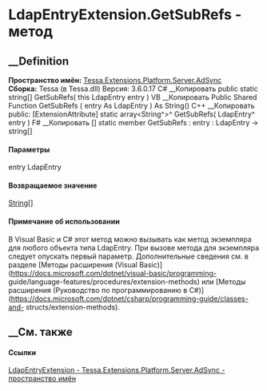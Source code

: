 # LdapEntryExtension.GetSubRefs - метод
##  __Definition
 **Пространство имён:**
[Tessa.Extensions.Platform.Server.AdSync](N_Tessa_Extensions_Platform_Server_AdSync.htm)  
 **Сборка:** Tessa (в Tessa.dll) Версия: 3.6.0.17
C# __Копировать
     public static string[] GetSubRefs(
    	this LdapEntry entry
    )
VB __Копировать
    <ExtensionAttribute>
    Public Shared Function GetSubRefs ( 
    	entry As LdapEntry
    ) As String()
C++ __Копировать
     public:
    [ExtensionAttribute]
    static array<String^>^ GetSubRefs(
    	LdapEntry^ entry
    )
F# __Копировать
     [<ExtensionAttribute>]
    static member GetSubRefs : 
            entry : LdapEntry -> string[] 
#### Параметры
entry LdapEntry
#### Возвращаемое значение
[String](https://learn.microsoft.com/dotnet/api/system.string)[]
#### Примечание об использовании
В Visual Basic и C# этот метод можно вызывать как метод экземпляра для любого
объекта типа LdapEntry. При вызове метода для экземпляра следует опускать
первый параметр. Дополнительные сведения см. в разделе [Методы расширения
(Visual Basic)](https://docs.microsoft.com/dotnet/visual-basic/programming-
guide/language-features/procedures/extension-methods) или [Методы расширения
(Руководство по программированию в
C#)](https://docs.microsoft.com/dotnet/csharp/programming-guide/classes-and-
structs/extension-methods).
##  __См. также
#### Ссылки
[LdapEntryExtension -
](T_Tessa_Extensions_Platform_Server_AdSync_LdapEntryExtension.htm)
[Tessa.Extensions.Platform.Server.AdSync - пространство
имён](N_Tessa_Extensions_Platform_Server_AdSync.htm)
